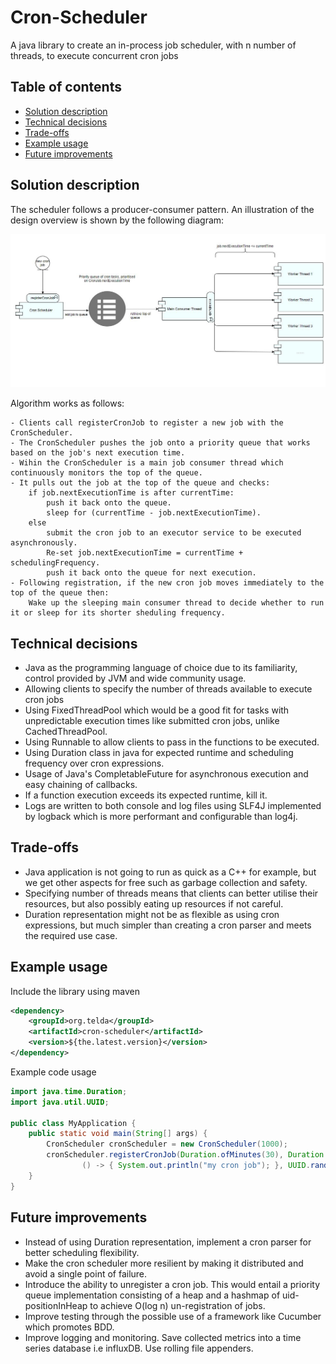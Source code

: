 # Cron-Scheduler
A java library to create an in-process job scheduler, with n number of threads, to execute concurrent cron jobs

## Table of contents
* [Solution description](#solution-description)
* [Technical decisions](#technical-decisions)
* [Trade-offs](#trade-offs)
* [Example usage](#example-usage)
* [Future improvements](#future-improvements)


## Solution description
The scheduler follows a producer-consumer pattern. An illustration of the design overview is shown by the following diagram:

![picture](./simpleArch.JPG)

Algorithm works as follows:
```
- Clients call registerCronJob to register a new job with the CronScheduler.
- The CronScheduler pushes the job onto a priority queue that works based on the job's next execution time.
- Wihin the CronScheduler is a main job consumer thread which continuously monitors the top of the queue.
- It pulls out the job at the top of the queue and checks:
    if job.nextExecutionTime is after currentTime:
        push it back onto the queue.
        sleep for (currentTime - job.nextExecutionTime).
    else
        submit the cron job to an executor service to be executed asynchronously.
        Re-set job.nextExecutionTime = currentTime + schedulingFrequency.
        push it back onto the queue for next execution.
- Following registration, if the new cron job moves immediately to the top of the queue then:
    Wake up the sleeping main consumer thread to decide whether to run it or sleep for its shorter sheduling frequency.
```

## Technical decisions
* Java as the programming language of choice due to its familiarity, control provided by JVM and wide community usage.
* Allowing clients to specify the number of threads available to execute cron jobs
* Using FixedThreadPool which would be a good fit for tasks with unpredictable execution times like submitted cron jobs, unlike CachedThreadPool.
* Using Runnable to allow clients to pass in the functions to be executed. 
* Using Duration class in java for expected runtime and scheduling frequency over cron expressions.
* Usage of Java's CompletableFuture for asynchronous execution and easy chaining of callbacks. 
* If a function execution exceeds its expected runtime, kill it.
* Logs are written to both console and log files using SLF4J implemented by logback which is more performant and configurable than log4j. 

## Trade-offs
* Java application is not going to run as quick as a C++ for example, but we get other aspects for free such as garbage collection and safety.
* Specifying number of threads means that clients can better utilise their resources, but also possibly eating up resources if not careful.
* Duration representation might not be as flexible as using cron expressions, but much simpler than creating a cron parser and meets the required use case.

## Example usage
Include the library using maven

```xml
<dependency>
    <groupId>org.telda</groupId>
    <artifactId>cron-scheduler</artifactId>
    <version>${the.latest.version}</version>
</dependency>
```

Example code usage

```java
import java.time.Duration;
import java.util.UUID;

public class MyApplication {
    public static void main(String[] args) {
        CronScheduler cronScheduler = new CronScheduler(1000);
        cronScheduler.registerCronJob(Duration.ofMinutes(30), Duration.ofHours(1),
                () -> { System.out.println("my cron job"); }, UUID.randomUUID());
    }
}
```

## Future improvements
* Instead of using Duration representation, implement a cron parser for better scheduling flexibility.
* Make the cron scheduler more resilient by making it distributed and avoid a single point of failure.
* Introduce the ability to unregister a cron job. This would entail a priority queue implementation consisting of a heap and a hashmap of uid-positionInHeap to achieve O(log n) un-registration of jobs.
* Improve testing through the possible use of a framework like Cucumber which promotes BDD.
* Improve logging and monitoring. Save collected metrics into a time series database i.e influxDB. Use rolling file appenders.